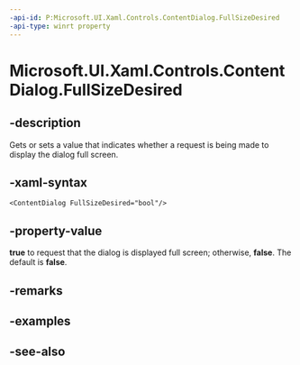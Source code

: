 ```yaml
---
-api-id: P:Microsoft.UI.Xaml.Controls.ContentDialog.FullSizeDesired
-api-type: winrt property
---
```


<!-- Property syntax
public bool FullSizeDesired { get;  set; }
-->

# Microsoft.UI.Xaml.Controls.ContentDialog.FullSizeDesired

## -description
Gets or sets a value that indicates whether a request is being made to display the dialog full screen.

## -xaml-syntax
```xaml
<ContentDialog FullSizeDesired="bool"/>
```


## -property-value
**true** to request that the dialog is displayed full screen; otherwise, **false**. The default is **false**.

## -remarks

## -examples

## -see-also
